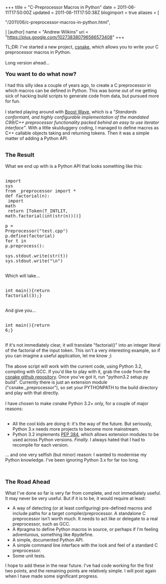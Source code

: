 +++
title = "C-Preprocessor Macros in Python"
date = 2011-06-11T17:50:00Z
updated = 2011-06-11T17:50:38Z
blogimport = true 
aliases = [

  "/2011/06/c-preprocessor-macros-in-python.html",

]
[author]
	name = "Andrew Wilkins"
	uri = "https://plus.google.com/102738380796586573408"
+++

TL;DR: I've started a new project, <a href="https://github.com/axw/csnake">csnake</a>,&nbsp;which allows you to write your C preprocessor macros in Python.<br /><br />Long version ahead...<br /><br /><span class="Apple-style-span" style="font-size: large;"><b>You want to do what now?</b></span><br /><br />I had this silly idea a couple of years ago, to create a C preprocessor in which macros can be defined in Python. This was borne out of me getting sick of hacking build scripts to generate code from data, but pursued more for fun.<br /><br />I started playing around with <a href="http://www.boost.org/doc/libs/1_46_1/libs/wave/index.html">Boost Wave</a>, which is a <i>"Standards conformant, and highly configurable implementation of the mandated C99/C++ preprocessor functionality packed behind an easy to use iterator interface"</i>. With a little skulduggery coding, I managed to define macros as C++ callable objects taking and returning tokens. Then it was a simple matter of adding a Python API.<br /><br /><br /><b><span class="Apple-style-span" style="font-size: large;">The Result</span></b><br /><br />What we end up with is a Python API that looks something like this:<br /><br /><pre class="brush:py">import sys<br />from _preprocessor import *<br />def factorial(n):<br />    import math<br />    return [Token(T_INTLIT, math.factorial(int(str(n))))]<br /><br />p = Preprocessor("test.cpp")<br />p.define(factorial)<br />for t in p.preprocess():<br />    sys.stdout.write(str(t))<br />sys.stdout.write("\n")<br /></pre><br />Which will take...<br /><br /><pre class="brush:cpp">int main(){return factorial(3);}<br /></pre><br />And give you...<br /><br /><pre class="brush:cpp">int main(){return 6;}<br /></pre><br />If it's not immediately clear, it will translate "factorial(<int literal="">)" into an integer literal of the factorial of the input token. This isn't a very interesting example, so if you can imagine a useful application, let me know ;)</int><br /><br />The above script will work with the current code, using Python 3.2, compiling with GCC. If you'd like to play with it, grab the code from the <a href="https://github.com/axw/csnake">csnake github repository</a>. Once you've got it, run "python3.2 setup.py build". Currently there is just an extension module ("csnake._preprocessor"), so set your PYTHONPATH to the build directory and play with that directly.<br /><br />I have chosen to make csnake Python 3.2+ only, for a couple of major reasons:<br /><br /><ul><li>All the cool kids are doing it: it's the way of the future. But seriously, Python 3.x needs more projects to become more mainstream.</li><li>Python 3.2 implements&nbsp;<a href="http://www.python.org/dev/peps/pep-0384/">PEP 384</a>, which allows extension modules to be used across Python versions. <i>Finally.</i>&nbsp;I always hated that I had to recompile for each version.</li></ul><div>... and one very selfish (but minor) reason: I wanted to modernise my Python knowledge. I've been ignoring Python 3.x for far too long.</div><div><br /></div><br /><br /><span class="Apple-style-span" style="font-size: large;"><b>The Road Ahead</b></span><br /><br />What I've done so far is very far from complete, and not immediately useful. It may never be very useful. But if it is to be, it would require at least:<br /><ul><li>A way of detecting (or at least configuring) pre-defined macros and include paths for a target compiler/preprocessor. A standalone C preprocessor isn't worth much. It needs to act like or delegate to a real preprocessor, such as GCC.</li><li>A #pragma to define Python macros in source, or perhaps if I'm feeling adventurous, something like #pydefine.</li><li>A simple, documented Python API.</li><li>A simple command line interface with the look and feel of a standard C preprocessor.</li><li>Some unit tests.</li></ul><div>I hope to add these in the near future. I've had code working for the first two points, and the remaining points are relatively simple. I will post again when I have made some significant progress.</div>
